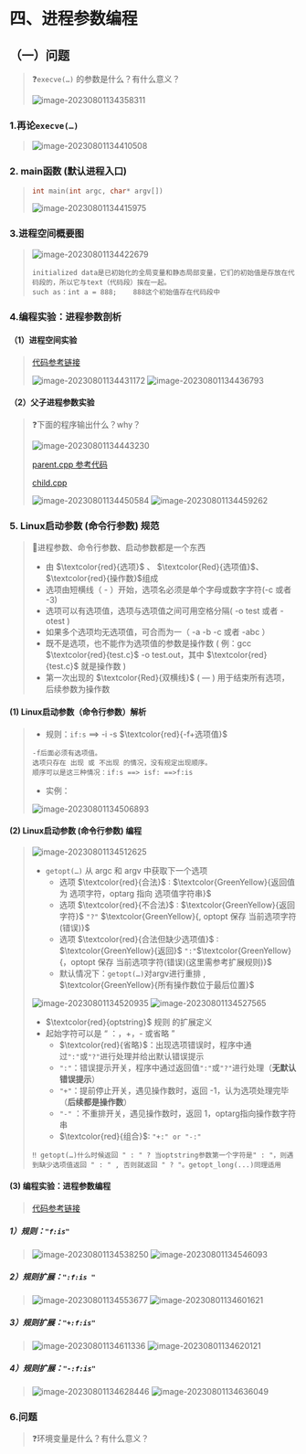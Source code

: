 # 四、进程参数编程

## （一）问题

> ❓`execve(…)` 的参数是什么？有什么意义？
>
> <img src="photo/image-20230801134358311.png" alt="image-20230801134358311" />

### 1.再论`execve(…)`

><img src="photo/image-20230801134410508.png" alt="image-20230801134410508" />

### 2. main函数 (默认进程入口)

>```c++
>int main(int argc, char* argv[])
>```
>
><img src="photo/image-20230801134415975.png" alt="image-20230801134415975" />

### 3.进程空间概要图

><img src="photo/image-20230801134422679.png" alt="image-20230801134422679" />
>
>```
>initialized data是已初始化的全局变量和静态局部变量，它们的初始值是存放在代码段的，所以它与text（代码段）挨在一起。
>such as：int a = 888;    888这个初始值存在代码段中
>```

### 4.编程实验：进程参数剖析

#### （1）进程空间实验

>[代码参考链接](https://github.com/WONGZEONJYU/Linux_System_Program/blob/main/3.Process_Parameter/mem.cpp)
>
><img src="photo/image-20230801134431172.png" alt="image-20230801134431172" />
>
><img src="photo/image-20230801134436793.png" alt="image-20230801134436793" />

#### （2）父子进程参数实验

>❓下面的程序输出什么？why？
>
><img src="photo/image-20230801134443230.png" alt="image-20230801134443230" />
>
>[parent.cpp 参考代码](https://github.com/WONGZEONJYU/Linux_System_Program/blob/main/3.Process_Parameter/parent.cpp)
>
>[child.cpp](https://github.com/WONGZEONJYU/Linux_System_Program/blob/main/3.Process_Parameter/child.cpp) 
>
><img src="photo/image-20230801134450584.png" alt="image-20230801134450584" />
>
><img src="photo/image-20230801134459262.png" alt="image-20230801134459262" />

### 5. Linux启动参数 (命令行参数) 规范

>💨进程参数、命令行参数、启动参数都是一个东西
>
>* 由 $\textcolor{red}{选项}$ 、 $\textcolor{Red}{选项值}$、 $\textcolor{red}{操作数}$组成
>* 选项由短横线（ - ）开始，选项名必须是单个字母或数字字符(-c 或者 -3)
>* 选项可以有选项值，选项与选项值之间可用空格分隔( -o test 或者 -otest )
>* 如果多个选项均无选项值，可合而为一（ -a -b -c 或者 -abc ）
>* 既不是选项，也不能作为选项值的参数是操作数 ( 例：gcc $\textcolor{red}{test.c}$ -o test.out，其中 $\textcolor{red}{test.c}$ 就是操作数 )
>* 第一次出现的 $\textcolor{Red}{双横线}$ ( –– ) 用于结束所有选项，后续参数为操作数

#### (1) Linux启动参数（命令行参数）解析

>* 规则：`if:s` ==> -i -s $\textcolor{red}{-f+选项值}$
>
>```
>-f后面必须有选项值。
>选项只存在 出现 或 不出现 的情况，没有规定出现顺序。
>顺序可以是这三种情况：if:s ==> isf: ==>f:is
>```
>
>* 实例：
>
><img src="photo/image-20230801134506893.png" alt="image-20230801134506893" />

#### (2) Linux启动参数 (命令行参数) 编程

> <img src="photo/image-20230801134512625.png" alt="image-20230801134512625" />
>
> * `getopt(…)` 从 argc 和 argv 中获取下一个选项
>   * 选项 $\textcolor{red}{合法}$ : $\textcolor{GreenYellow}{返回值 为 选项字符，optarg 指向 选项值字符串}$ 
>   * 选项 $\textcolor{red}{不合法}$ : $\textcolor{GreenYellow}{返回字符}$ `"?"` $\textcolor{GreenYellow}{, optopt 保存 当前选项字符(错误)}$ 
>   * 选项 $\textcolor{red}{合法但缺少选项值}$ : $\textcolor{GreenYellow}{返回}$ `":"`$\textcolor{GreenYellow}{，optopt 保存 当前选项字符(错误)(这里需参考扩展规则)}$ 
>    * 默认情况下：`getopt(…)`对argv进行重排 , $\textcolor{GreenYellow}{所有操作数位于最后位置}$ 
>
> <img src="photo/image-20230801134520935.png" alt="image-20230801134520935" />
>
> <img src="photo/image-20230801134527565.png" alt="image-20230801134527565" />
>
> * $\textcolor{red}{optstring}$ 规则 的扩展定义
>  * 起始字符可以是 “ ：，+，- 或省略 ”
>     * $\textcolor{red}{省略}$：出现选项错误时，程序中通过`":"`或`"?"`进行处理并给出默认错误提示
>    * `":"`：错误提示开关，程序中通过返回值`":"`或`"?"`进行处理（**无默认错误提示**）
>     * `"+"`：提前停止开关，遇见操作数时，返回 -1，认为选项处理完毕（**后续都是操作数**）
>     * `"-"` ：不重排开关，遇见操作数时，返回 1，optarg指向操作数字符串
>     * $\textcolor{red}{组合}$: `"+:" or "-:"`
> 
> ```
> ‼️ getopt(…)什么时候返回 " : " ? 当optstring参数第一个字符是" : "，则遇到缺少选项值返回 " : " , 否则就返回 " ? "。getopt_long(...)同理适用
> ```

#### (3) 编程实验：进程参数编程    

>[代码参考链接](https://github.com/WONGZEONJYU/Linux_System_Program/blob/main/3.Process_Parameter/main.cpp)

##### 1）规则：`"f:is"`

><img src="photo/image-20230801134538250.png" alt="image-20230801134538250" />
>
><img src="photo/image-20230801134546093.png" alt="image-20230801134546093" />

##### 2）规则扩展：`":f:is "`

><img src="photo/image-20230801134553677.png" alt="image-20230801134553677" />
>
><img src="photo/image-20230801134601621.png" alt="image-20230801134601621" />

##### 3）规则扩展：`"+:f:is"`

><img src="photo/image-20230801134611336.png" alt="image-20230801134611336" />
>
><img src="photo/image-20230801134620121.png" alt="image-20230801134620121" />

##### 4）规则扩展：`"-:f:is"`

><img src="photo/image-20230801134628446.png" alt="image-20230801134628446" />
>
><img src="photo/image-20230801134636049.png" alt="image-20230801134636049" />

### 6.问题

>❓环境变量是什么？有什么意义？


